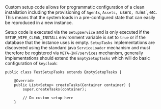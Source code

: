 Custom setup code allows for programmatic configuration of a clean installation including the provisioning of `Agents`, `Assets, `users`, `rules`, etc. This means that the system loads in a pre-configured state that can easily be reproduced in a new instance.

Setup code is executed via the `SetupService` and is only executed if the `SETUP_WIPE_CLEAN_INSTALL` environment variable is set to `true` or if the database that the instance uses is empty. `SetupTasks` implementations are discovered using the standard java `ServiceLoader` mechanism and must therefore be registered via `META-INF/services` mechanism, generally implementations should extend the `EmptySetupTasks` which will do basic configuration of `keycloak`:

```
public class TestSetupTasks extends EmptySetupTasks {

    @Override
    public List<Setup> createTasks(Container container) {
        super.createTasks(container);

        // Do custom setup here
    }
```